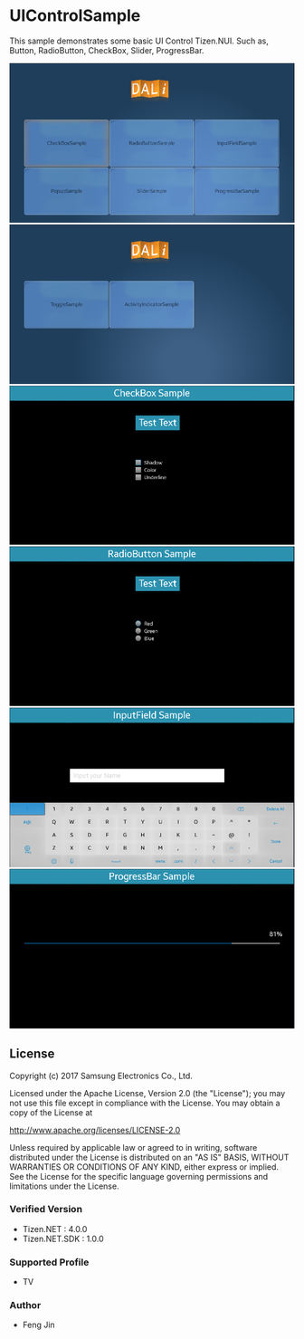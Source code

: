 # UIControlSample
This sample demonstrates some basic UI Control Tizen.NUI. Such as, Button, RadioButton, CheckBox, Slider, ProgressBar.

![MainPage](./Screenshots/main.png)
![MainPage](./Screenshots/secondPage.png)
![MainPage](./Screenshots/checkBox.png)
![MainPage](./Screenshots/radioButton.png)
![MainPage](./Screenshots/inputField.png)
![MainPage](./Screenshots/progressBar.png)


## License
Copyright (c) 2017 Samsung Electronics Co., Ltd.

Licensed under the Apache License, Version 2.0 (the "License");
you may not use this file except in compliance with the License.
You may obtain a copy of the License at

http://www.apache.org/licenses/LICENSE-2.0

Unless required by applicable law or agreed to in writing, software
distributed under the License is distributed on an "AS IS" BASIS,
WITHOUT WARRANTIES OR CONDITIONS OF ANY KIND, either express or implied.
See the License for the specific language governing permissions and
limitations under the License.

### Verified Version
* Tizen.NET : 4.0.0
* Tizen.NET.SDK : 1.0.0


### Supported Profile
* TV

### Author
* Feng Jin
